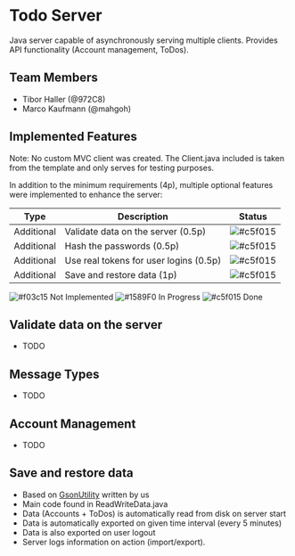 # Todo Server
Java server capable of asynchronously serving multiple clients. Provides API functionality (Account management, ToDos).

## Team Members  
* Tibor Haller (@972C8)
* Marco Kaufmann (@mahgoh)
  
## Implemented Features

Note: No custom MVC client was created. The Client.java included is taken from the template and only serves for testing purposes.

In addition to the minimum requirements (4p), multiple optional features were implemented to enhance the server:

| Type | Description | Status |
|------|-------------|:------:|
| Additional | Validate data on the server (0.5p) | ![#c5f015](https://via.placeholder.com/15/c5f015/000000?text=+) |
| Additional | Hash the passwords (0.5p) | ![#c5f015](https://via.placeholder.com/15/c5f015/000000?text=+) |
| Additional | Use real tokens for user logins (0.5p) | ![#c5f015](https://via.placeholder.com/15/c5f015/000000?text=+) |
| Additional | Save and restore data (1p) | ![#c5f015](https://via.placeholder.com/15/c5f015/000000?text=+) |

![#f03c15](https://via.placeholder.com/15/f03c15/000000?text=+) Not Implemented ![#1589F0](https://via.placeholder.com/15/1589F0/000000?text=+) In Progress ![#c5f015](https://via.placeholder.com/15/c5f015/000000?text=+) Done

## Validate data on the server
* TODO

## Message Types
* TODO

## Account Management
* TODO
    
## Save and restore data
* Based on [GsonUtility](https://github.com/972C8/GsonUtility) written by us
* Main code found in ReadWriteData.java
* Data (Accounts + ToDos) is automatically read from disk on server start
* Data is automatically exported on given time interval (every 5 minutes)
* Data is also exported on user logout
* Server logs information on action (import/export).